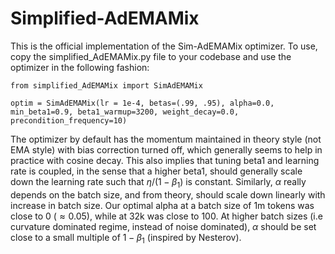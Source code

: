 # Simplified-AdEMAMix

This is the official implementation of the Sim-AdEMAMix optimizer. To use, copy the simplified_AdEMAMix.py file to your codebase and use the optimizer in the following fashion:

```
from simplified_AdEMAMix import SimAdEMAMix

optim = SimAdEMAMix(lr = 1e-4, betas=(.99, .95), alpha=0.0, min_beta1=0.9, beta1_warmup=3200, weight_decay=0.0, precondition_frequency=10)
```

The optimizer by default has the momentum maintained in theory style (not EMA style) with bias correction turned off, which generally seems to help in practice with cosine decay. This also implies that tuning beta1 and learning rate is coupled, in the sense that a higher beta1, should generally scale down the learning rate such that $\eta/(1-\beta_1)$ is constant. Similarly, $\alpha$ really depends on the batch size, and from theory, should scale down linearly with increase in batch size. Our optimal alpha at a batch size of 1m tokens was close to 0 ($\approx 0.05$), while at 32k was close to 100. At higher batch sizes (i.e curvature dominated regime, instead of noise dominated), $\alpha$ should be set close to a small multiple of $1-\beta_1$ (inspired by Nesterov).


